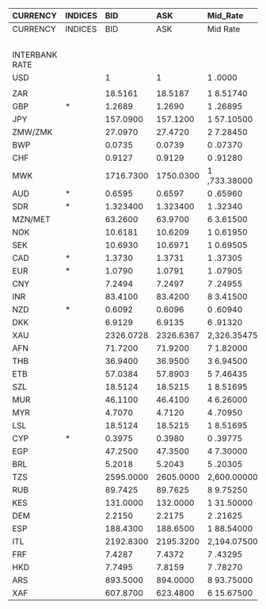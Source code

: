 | CURRENCY       | INDICES   | BID       | ASK       | Mid_Rate     | BID_1      | ASK_1      | Mid_Rate_1   |
|:---------------|:----------|:----------|:----------|:-------------|:-----------|:-----------|:-------------|
| CURRENCY       | INDICES   | BID       | ASK       | Mid Rate     | BID        | ASK        | Mid Rate     |
|                |           |           |           |              | ZiG        | ZiG        | ZiG          |
| INTERBANK RATE |           |           |           |              |            |            |              |
| USD            |           | 1         | 1         | 1 .0000      | 12.9695    | 13.6347    | 13.3021      |
|                |           |           |           |              |            |            |              |
| ZAR            |           | 18.5161   | 18.5187   | 1 8.51740    | 1.3580     | 1.4278     | 1.3929       |
| GBP            | *         | 1.2689    | 1.2690    | 1 .26895     | 16.4569    | 17.3024    | 16.8797      |
| JPY            |           | 157.0900  | 157.1200  | 1 57.10500   | 11.5213    | 12.1145    | 11.8179      |
| ZMW/ZMK        |           | 27.0970   | 27.4720   | 2 7.28450    | 1.9873     | 2.1182     | 2.0528       |
| BWP            |           | 0.0735    | 0.0739    | 0 .07370     | 0.9532     | 1.0076     | 0.9804       |
| CHF            |           | 0.9127    | 0.9129    | 0 .91280     | 11.8372    | 12.4471    | 12.1422      |
| MWK            |           | 1716.7300 | 1750.0300 | 1 ,733.38000 | 125.9088   | 134.9342   | 130.4215     |
| AUD            | *         | 0.6595    | 0.6597    | 0 .65960     | 8.5533     | 8.9948     | 8.7741       |
| SDR            | *         | 1.323400  | 1.323400  | 1 .32340     | 17.6039    | 17.6039    | 17.6039      |
| MZN/MET        |           | 63.2600   | 63.9700   | 6 3.61500    | 4.6396     | 4.9323     | 4.7860       |
| NOK            |           | 10.6181   | 10.6209   | 1 0.61950    | 0.7787     | 0.8189     | 0.7988       |
| SEK            |           | 10.6930   | 10.6971   | 1 0.69505    | 0.7842     | 0.8247     | 0.8045       |
| CAD            | *         | 1.3730    | 1.3731    | 1 .37305     | 0.1006     | 0.1058     | 0.1032       |
| EUR            | *         | 1.0790    | 1.0791    | 1 .07905     | 13.9940    | 14.7132    | 14.3536      |
| CNY            |           | 7.2494    | 7.2497    | 7 .24955     | 0.5316     | 0.5589     | 0.5453       |
| INR            |           | 83.4100   | 83.4200   | 8 3.41500    | 6.1174     | 6.4320     | 6.2747       |
| NZD            | *         | 0.6092    | 0.6096    | 0 .60940     | 7.9010     | 8.3117     | 8.1064       |
| DKK            |           | 6.9129    | 6.9135    | 6 .91320     | 0.5070     | 0.5330     | 0.5200       |
| XAU            |           | 2326.0728 | 2326.6367 | 2,326.35475  | 30168.0011 | 31722.9934 | 30945.4973   |
| AFN            |           | 71.7200   | 71.9200   | 7 1.82000    | 5.2601     | 5.5453     | 5.4027       |
| THB            |           | 36.9400   | 36.9500   | 3 6.94500    | 2.7092     | 2.8489     | 2.7791       |
| ETB            |           | 57.0384   | 57.8903   | 5 7.46435    | 4.1833     | 4.4635     | 4.3234       |
| SZL            |           | 18.5124   | 18.5215   | 1 8.51695    | 1.3577     | 1.4280     | 1.3929       |
| MUR            |           | 46.1100   | 46.4100   | 4 6.26000    | 3.3818     | 3.5783     | 3.4801       |
| MYR            |           | 4.7070    | 4.7120    | 4 .70950     | 0.3452     | 0.3633     | 0.3543       |
| LSL            |           | 18.5124   | 18.5215   | 1 8.51695    | 1.3577     | 1.4280     | 1.3929       |
| CYP            | *         | 0.3975    | 0.3980    | 0 .39775     | 0.0291     | 0.0306     | 0.0299       |
| EGP            |           | 47.2500   | 47.3500   | 4 7.30000    | 3.4654     | 3.6508     | 3.5581       |
| BRL            |           | 5.2018    | 5.2043    | 5 .20305     | 0.3815     | 0.4012     | 0.3914       |
| TZS            |           | 2595.0000 | 2605.0000 | 2,600.00000  | 190.3232   | 200.8558   | 195.5895     |
| RUB            |           | 89.7425   | 89.7625   | 8 9.75250    | 6.5819     | 6.9210     | 6.7515       |
| KES            |           | 131.0000  | 132.0000  | 1 31.50000   | 9.6078     | 10.1777    | 9.8928       |
| DEM            |           | 2.2150    | 2.2175    | 2 .21625     | 0.1624     | 0.1709     | 0.1667       |
| ESP            |           | 188.4300  | 188.6500  | 1 88.54000   | 13.8198    | 14.5456    | 14.1827      |
| ITL            |           | 2192.8300 | 2195.3200 | 2,194.07500  | 160.8271   | 169.2678   | 165.0475     |
| FRF            |           | 7.4287    | 7.4372    | 7 .43295     | 0.5448     | 0.5734     | 0.5591       |
| HKD            |           | 7.7495    | 7.8159    | 7 .78270     | 0.5683     | 0.6026     | 0.5855       |
| ARS            |           | 893.5000  | 894.0000  | 8 93.75000   | 65.5313    | 68.9309    | 67.2311      |
| XAF            |           | 607.8700  | 623.4800  | 6 15.67500   | 44.5825    | 48.0727    | 46.3276      |